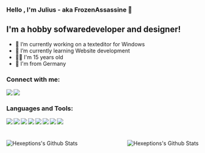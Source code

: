 ### Hello , I'm Julius - aka FrozenAssassine 👋
## I'm a hobby sofwaredeveloper and designer!
- 🔭 I’m currently working on a texteditor for Windows
- 🌱 I’m currently learning Website development
- 🧑‍💻 I'm 15 years old
- 🚩 I'm from Germany


### Connect with me:
<a href="https://www.instagram.com/frozenassassine/">
    <img align="left" src="https://img.shields.io/badge/Instagram-E4405F?style=flat&logo=instagram&logoColor=white">
</a>
<a href="https://stackoverflow.com/users/14772994/frozenassassine">
    <img align="left" src="https://img.shields.io/badge/Stack_Overflow-FE7A16?style=flat&logo=stack-overflow&logoColor=white">
</a>

<br >

### Languages and Tools:
<img align="left" src="https://img.shields.io/badge/C%23-239120?style=flat&logo=c-sharp&logoColor=white">
<img align="left" src="https://img.shields.io/badge/.NET-5C2D91?style=flat&logo=.net&logoColor=white">
<img align="left" src="https://img.shields.io/badge/C%2B%2B-00599C?style=flat&logo=c%2B%2B&logoColor=white">
<img align="left" src="https://img.shields.io/badge/HTML-239120?style=flat&logo=html5&logoColor=white">
<img align="left" src="https://img.shields.io/badge/CSS-239120?&style=flat&logo=css3&logoColor=white">
<img align="left" src="https://img.shields.io/badge/JavaScript-F7DF1E?style=flat&logo=javascript&logoColor=black">
<img align="left" src="https://img.shields.io/badge/Unity-100000?style=flat&logo=unity&logoColor=white">
<img align="left" src="	https://img.shields.io/badge/Microsoft-666666?style=for-the-badge&logo=microsoft&logoColor=white	https://img.shields.io/badge/Microsoft-666666?style=for-the-badge&logo=microsoft&logoColor=white">

<br >

#

<img align="left" alt="Hexeptions's Github Stats" src="https://github-readme-stats.vercel.app/api/top-langs/?username=FrozenAssassine&show_icons=true&hide_border=true&theme=radical" />
<img align="right" alt="Hexeptions's Github Stats" src="https://github-readme-stats.vercel.app/api?username=FrozenAssassine&show_icons=true&hide_border=true&theme=radical" />
